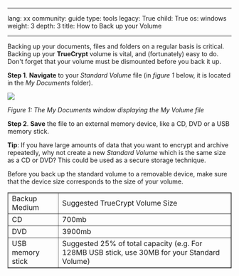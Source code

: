 

---

lang: xx
community: guide
type: tools
legacy: True
child: True
os: windows
weight: 3
depth: 3
title: How to Back up your Volume

---

Backing up your documents, files and folders on a regular basis is
critical. Backing up your **TrueCrypt** volume is vital, and (fortunately)
easy to do. Don't forget that your volume must be dismounted before you back it up.

**Step 1**. **Navigate** to your *Standard Volume* file (in *figure 1* below, it is located in the *My Documents* folder). 

![](/sbox/screen/truecrypt-en/36.png)

*Figure 1: The My Documents window displaying the My Volume file*

**Step 2**. **Save** the file to an external memory device, like a CD, DVD or a USB memory stick. 

**Tip**: If you have large amounts of data that you want to encrypt and archive repeatedly, why not create a new *Standard Volume* which is the same size as a CD or DVD? This could be used as a secure storage technique. 

Before you back up the standard volume to a removable device, make sure that the device size corresponds to the size of your volume. 

<table border=1>
<tbody>
<tr>
<td>Backup Medium</td>
<td>Suggested TrueCrypt Volume Size</td>
</tr>
<tr>
<td>CD</td>
<td>700mb </td>
</tr>
<tr>
<td>DVD</td>
<td>3900mb </td>
</tr>
<tr>
<td>USB memory stick</td>
<td>Suggested 25% of total capacity (e.g. For 128MB USB stick, use 30MB for your Standard Volume) </td>
</tr>
</tbody>
</table>


